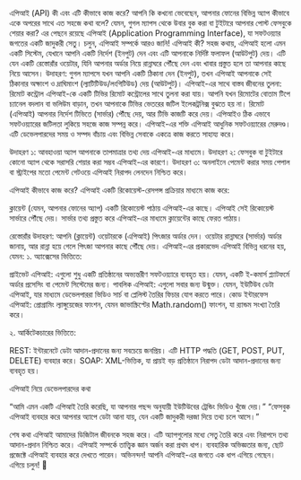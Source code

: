 এপিআই (API) কী এবং এটি কীভাবে কাজ করে?
আপনি কি কখনো ভেবেছেন, আপনার ফোনের বিভিন্ন অ্যাপ কীভাবে একে অপরের সাথে এত সহজে কথা বলে? যেমন, গুগল ম্যাপস থেকে উবার বুক করা বা টুইটারে আপনার পোস্ট ফেসবুকে শেয়ার করা? এর পেছনে রয়েছে এপিআই (Application Programming Interface), যা সফটওয়্যার জগতের একটি জাদুকরী সেতু। চলুন, এপিআই সম্পর্কে আরও জানি!
এপিআই কী?
সহজ কথায়, এপিআই হলো এমন একটি সিস্টেম, যেখানে আপনি একটি নির্দেশ (ইনপুট) দেন এবং এটি আপনাকে নির্দিষ্ট ফলাফল (আউটপুট) দেয়। এটি যেন একটি রেস্তোরাঁর ওয়েটার, যিনি আপনার অর্ডার নিয়ে রান্নাঘরে পৌঁছে দেন এবং খাবার প্রস্তুত হলে তা আপনার কাছে নিয়ে আসেন।
উদাহরণ: গুগল ম্যাপসে যখন আপনি একটি ঠিকানা দেন (ইনপুট), তখন এপিআই আপনাকে সেই ঠিকানার অক্ষাংশ ও দ্রাঘিমাংশ (ল্যাটিটিউড/লংগিটিউড) দেয় (আউটপুট)।
এপিআই-এর সাথে বাস্তব জীবনের তুলনা: রিমোট কন্ট্রোল
এপিআই-কে একটি টিভির রিমোট কন্ট্রোলের সাথে তুলনা করা যায়। আপনি যখন রিমোটের বোতাম টিপে চ্যানেল বদলান বা ভলিউম বাড়ান, তখন আপনাকে টিভির ভেতরের জটিল ইলেকট্রনিক্স বুঝতে হয় না। রিমোট (এপিআই) আপনার নির্দেশ টিভিতে (সার্ভার) পৌঁছে দেয়, আর টিভি কাজটি করে দেয়। এপিআইও ঠিক এভাবে সফটওয়্যারের জটিলতা লুকিয়ে সহজে কাজ সম্পন্ন করে।
এপিআই-এর শক্তি
এপিআই আধুনিক সফটওয়্যারের মেরুদণ্ড। এটি ডেভেলপারদের সময় ও সম্পদ বাঁচায় এবং বিভিন্ন সেবাকে একত্রে কাজ করতে সাহায্য করে। 

উদাহরণ ১: আবহাওয়া অ্যাপ আপনাকে তাপমাত্রার তথ্য দেয় এপিআই-এর মাধ্যমে।
উদাহরণ ২: ফেসবুক বা টুইটারে কোনো অ্যাপ থেকে সরাসরি শেয়ার করা সম্ভব এপিআই-এর কারণে।
উদাহরণ ৩: অনলাইনে পেমেন্ট করার সময় পেপাল বা স্ট্রাইপের মতো পেমেন্ট গেটওয়ে এপিআই নিরাপদ লেনদেন নিশ্চিত করে।

এপিআই কীভাবে কাজ করে?
এপিআই একটি রিকোয়েস্ট-রেসপন্স প্রক্রিয়ার মাধ্যমে কাজ করে:

ক্লায়েন্ট (যেমন, আপনার ফোনের অ্যাপ) একটি রিকোয়েস্ট পাঠায় এপিআই-এর কাছে।
এপিআই সেই রিকোয়েস্ট সার্ভারে পৌঁছে দেয়।
সার্ভার তথ্য প্রস্তুত করে এপিআই-এর মাধ্যমে ক্লায়েন্টের কাছে ফেরত পাঠায়।

রেস্তোরাঁর উদাহরণ: আপনি (ক্লায়েন্ট) ওয়েটারকে (এপিআই) পিৎজার অর্ডার দেন। ওয়েটার রান্নাঘরে (সার্ভার) অর্ডার জানায়, আর রান্না হয়ে গেলে পিৎজা আপনার কাছে পৌঁছে দেয়।
এপিআই-এর প্রকারভেদ
এপিআই বিভিন্ন ধরনের হয়, যেমন:
১. অ্যাক্সেসের ভিত্তিতে:

প্রাইভেট এপিআই: এগুলো শুধু একটি প্রতিষ্ঠানের অভ্যন্তরীণ সফটওয়্যারে ব্যবহৃত হয়। যেমন, একটি ই-কমার্স প্ল্যাটফর্মে অর্ডার প্রসেসিং বা পেমেন্ট সিস্টেমের জন্য।
পাবলিক এপিআই: এগুলো সবার জন্য উন্মুক্ত। যেমন, ইউটিউব ডেটা এপিআই, যার মাধ্যমে ডেভেলপাররা ভিডিও সার্চ বা প্লেলিস্ট তৈরির ফিচার যোগ করতে পারে।
কোড ইন্টারফেস এপিআই: প্রোগ্রামিং ল্যাঙ্গুয়েজের ফাংশন, যেমন জাভাস্ক্রিপ্টের Math.random() ফাংশন, যা র‍্যান্ডম সংখ্যা তৈরি করে।

২. আর্কিটেকচারের ভিত্তিতে:

REST: ইন্টারনেটে ডেটা আদান-প্রদানের জন্য সবচেয়ে জনপ্রিয়। এটি HTTP পদ্ধতি (GET, POST, PUT, DELETE) ব্যবহার করে।
SOAP: XML-ভিত্তিক, যা প্রায়ই বড় প্রতিষ্ঠানে নিরাপদ ডেটা আদান-প্রদানের জন্য ব্যবহৃত হয়।

এপিআই নিয়ে ডেভেলপারদের কথা

“আমি এমন একটি এপিআই তৈরি করেছি, যা আপনার পছন্দ অনুযায়ী ইউটিউবের ট্রেন্ডিং ভিডিও খুঁজে দেয়।”
“ফেসবুক এপিআই ব্যবহার করে আপনার অ্যাপে ডেটা আনা যায়, যেন একটি জাদুকরী দরজা দিয়ে তথ্য চলে আসে।”

শেষ কথা
এপিআই আমাদের ডিজিটাল জীবনকে সহজ করে। এটি অ্যাপগুলোর মধ্যে সেতু তৈরি করে এবং নিরাপদে তথ্য আদান-প্রদান নিশ্চিত করে। এপিআই সম্পর্কে তাত্ত্বিক জ্ঞান অর্জন করা প্রথম ধাপ। ব্যবহারিক অভিজ্ঞতার জন্য, ছোট প্রজেক্টে এপিআই ব্যবহার করে দেখতে পারেন।
অভিনন্দন! আপনি এপিআই-এর জগতে এক ধাপ এগিয়ে গেছেন। এগিয়ে চলুন! 🚀
